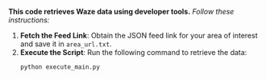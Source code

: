 **This code retrieves Waze data using developer tools.**
*Follow these instructions:*

1. **Fetch the Feed Link**: Obtain the JSON feed link for your area of interest and save it in `area_url.txt`.
2. **Execute the Script**: Run the following command to retrieve the data:
   ```bash
   python execute_main.py
   

